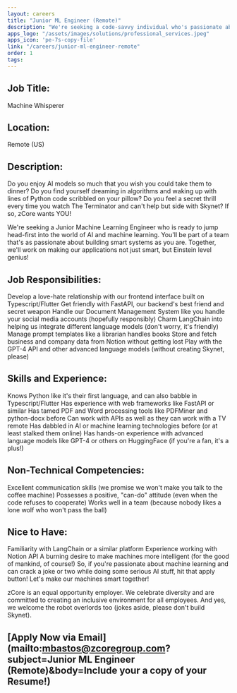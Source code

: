 ```yaml
---
layout: careers
title: "Junior ML Engineer (Remote)"
description: "We're seeking a code-savvy individual who's passionate about Machine Learning, capable of building and maintaining complex systems, familiar with multiple languages and platforms like Python, FastAPI, LangChain, and Notion API."
apps_logo: "/assets/images/solutions/professional_services.jpeg"
apps_icon: 'pe-7s-copy-file'
link: "/careers/junior-ml-engineer-remote"
order: 1
tags:
---
```


## Job Title:

Machine Whisperer

## Location:

Remote (US)

## Description:

Do you enjoy AI models so much that you wish you could take them to dinner? Do you find yourself dreaming in algorithms and waking up with lines of Python code scribbled on your pillow? Do you feel a secret thrill every time you watch The Terminator and can't help but side with Skynet? If so, zCore wants YOU!

We're seeking a Junior Machine Learning Engineer who is ready to jump head-first into the world of AI and machine learning. You'll be part of a team that's as passionate about building smart systems as you are. Together, we'll work on making our applications not just smart, but Einstein level genius!

## Job Responsibilities:

Develop a love-hate relationship with our frontend interface built on Typescript/Flutter
Get friendly with FastAPI, our backend's best friend and secret weapon
Handle our Document Management System like you handle your social media accounts (hopefully responsibly)
Charm LangChain into helping us integrate different language models (don't worry, it's friendly)
Manage prompt templates like a librarian handles books
Store and fetch business and company data from Notion without getting lost
Play with the GPT-4 API and other advanced language models (without creating Skynet, please)
## Skills and Experience:

Knows Python like it's their first language, and can also babble in Typescript/Flutter
Has experience with web frameworks like FastAPI or similar
Has tamed PDF and Word processing tools like PDFMiner and python-docx before
Can work with APIs as well as they can work with a TV remote
Has dabbled in AI or machine learning technologies before (or at least stalked them online)
Has hands-on experience with advanced language models like GPT-4 or others on HuggingFace (if you're a fan, it's a plus!)
## Non-Technical Competencies:

Excellent communication skills (we promise we won't make you talk to the coffee machine)
Possesses a positive, "can-do" attitude (even when the code refuses to cooperate)
Works well in a team (because nobody likes a lone wolf who won't pass the ball)
## Nice to Have:

Familiarity with LangChain or a similar platform
Experience working with Notion API
A burning desire to make machines more intelligent (for the good of mankind, of course!)
So, if you're passionate about machine learning and can crack a joke or two while doing some serious AI stuff, hit that apply button! Let's make our machines smart together!

zCore is an equal opportunity employer. We celebrate diversity and are committed to creating an inclusive environment for all employees. And yes, we welcome the robot overlords too (jokes aside, please don't build Skynet).

## [Apply Now via Email](mailto:mbastos@zcoregroup.com?subject=Junior ML Engineer (Remote)&body=Include your a copy of your Resume!)
